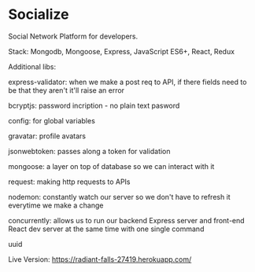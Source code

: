 # Socialize
Social Network Platform for developers.

Stack: Mongodb, Mongoose, Express, JavaScript ES6+, React, Redux



Additional libs:

express-validator: when we make a post req to API, if there fields need to be that they aren't it'll raise an error

bcryptjs: password incription - no plain text pasword

config: for global variables

gravatar: profile avatars

jsonwebtoken: passes along a token for validation

mongoose: a layer on top of database so we can interact with it

request: making http requests to APIs
 
nodemon: constantly watch our server so we don't have to refresh it everytime we make a change

concurrently: allows us to run our backend Express server and front-end React dev server at the same time with one single command

uuid

 Live Version:
 https://radiant-falls-27419.herokuapp.com/

